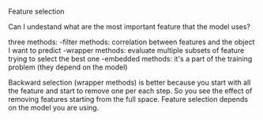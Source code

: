 Feature selection

Can I undestand what are the most important feature that the model uses?

three methods:
	-filter methods: correlation between features and the object I want to
	predict
	-wrapper methods: evaluate multiple subsets of feature trying to 
	select the best one
	-embedded methods: it's a part of the training problem (they depend on
	the model)

Backward selection (wrapper methods) is better because you start with all the 
feature and start to remove one per each step. So you see the effect of 
removing features starting from the full space.
Feature selection depends on the model you are using.
